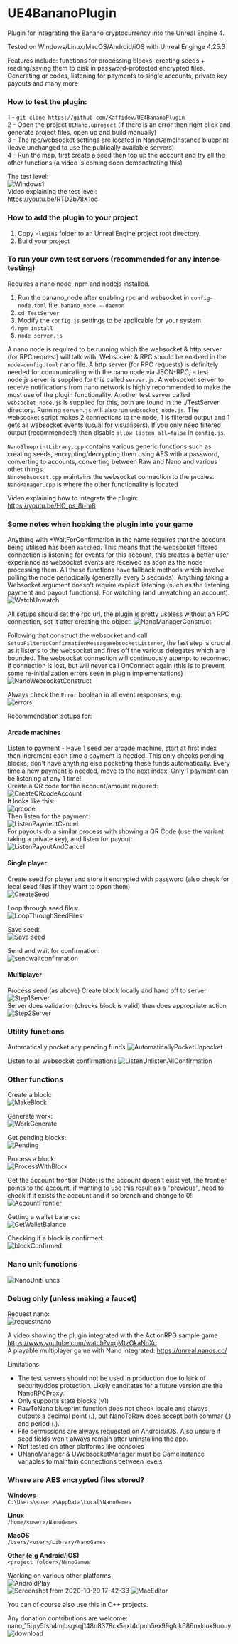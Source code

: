 # UE4BananoPlugin
Plugin for integrating the Banano cryptocurrency into the Unreal Engine 4.

Tested on Windows/Linux/MacOS/Android/iOS with Unreal Enginge 4.25.3

Features include: functions for processing blocks, creating seeds + reading/saving them to disk in password-protected encrypted files. Generating qr codes, listening for payments to single accounts, private key payouts and many more

### How to test the plugin:
1 - `git clone https://github.com/Kaffidev/UE4BananoPlugin`  
2 - Open the project `UENano.uproject` (if there is an error then right click and generate project files, open up and build manually)  
3 - The rpc/websocket settings are located in NanoGameInstance blueprint (leave unchanged to use the publically available servers)  
4 - Run the map, first create a seed then top up the account and try all the other functions (a video is coming soon demonstrating this)  

The test level:  
![Windows1](https://user-images.githubusercontent.com/650038/97644668-d514b580-1a42-11eb-9e21-4c65283132c1.PNG)  
Video explaining the test level:  
https://youtu.be/RTD2b78X1oc

### How to add the plugin to your project
1. Copy `Plugins` folder to an Unreal Engine project root directory.  
2. Build your project   

### To run your own test servers (recommended for any intense testing)
Requires a nano node, npm and nodejs installed.
1. Run the banano_node after enabling rpc and websocket in `config-node.toml` file.
`banano_node --daemon`
2. `cd TestServer`
3. Modify the `config.js` settings to be applicable for your system.
4. `npm install`
5. `node server.js`

A nano node is required to be running which the websocket & http server (for RPC request) will talk with. Websocket & RPC should be enabled in the `node-config.toml` nano file. 
A http server (for RPC requests) is definitely needed for communicating with the nano node via JSON-RPC, a test node.js server is supplied for this called `server.js`. A websocket server to receive notifications from nano network is highly recommended to make the most use of the plugin functionality. Another test server called `websocket_node.js` is supplied for this, both are found in the ./TestServer directory. Running `server.js` will also run `websocket_node.js`. The websocket script makes 2 connections to the node, 1 is filtered output and 1 gets all websocket events (usual for visualisers). If you only need filtered output (recommended!) then disable `allow_listen_all=false` in `config.js`.  

`NanoBlueprintLibrary.cpp` contains various generic functions such as creating seeds, encrypting/decrypting them using AES with a password, converting to accounts, converting between Raw and Nano and various other things.  
`NanoWebsocket.cpp` maintains the websocket connection to the proxies.
`NanoManager.cpp` is where the other functionality is located

Video explaining how to integrate the plugin:  
https://youtu.be/HC_ps_8i-m8

### Some notes when  hooking the plugin into your game
Anything with \*WaitForConfirmation in the name requires that the account being utilised has been `Watch`ed. This means that the websocket filtered connection is listening for events for this account, this creates a better user experience as websocket events are received as soon as the node processing them. All these functions have fallback methods which involve polling the node periodically (generally every 5 seconds). Anything taking a Websocket argument doesn't require explicit listening (such as the listening payment and payout functions). For watching (and unwatching an account):  
![WatchUnwatch](https://user-images.githubusercontent.com/650038/97642737-d0013780-1a3d-11eb-81a0-eea16d8d5547.PNG)

All setups should set the rpc url, the plugin is pretty useless without an RPC connection, set it after creating the object:
![NanoManagerConstruct](https://user-images.githubusercontent.com/650038/97642660-a6e0a700-1a3d-11eb-80a9-1e088555b3d5.PNG)

Following that construct the websocket and call `SetupFilteredConfirmationMessageWebsocketListener`, the last step is crucial as it listens to the websocket and fires off the various delegates which are bounded. The websocket connection will continuously attempt to reconnect if connection is lost, but will never call OnConnect again (this is to prevent some re-initialization errors seen in plugin implementations)
![NanoWebsocketConstruct](https://user-images.githubusercontent.com/650038/97642680-b2cc6900-1a3d-11eb-96df-87bea639d773.PNG)

Always check the `Error` boolean in all event responses, e.g:  
![errors](https://user-images.githubusercontent.com/650038/97644190-9d593e00-1a41-11eb-8547-c813d71d38e8.PNG)  

Recommendation setups for:
#### Arcade machines
Listen to payment - Have 1 seed per arcade machine, start at first index then increment each time a payment is needed. This only checks pending blocks, don't have anything else pocketing these funds automatically. Every time a new payment is needed, move to the next index. Only 1 payment can be listening at any 1 time!  
Create a QR code for the account/amount required:  
![CreateQRcodeAccount](https://user-images.githubusercontent.com/650038/97642695-b9f37700-1a3d-11eb-856c-a6f8ce0a4ce7.PNG)  
It looks like this:  
![qrcode](https://user-images.githubusercontent.com/650038/97644667-d3e38880-1a42-11eb-99dc-135c0a355ac9.PNG)  
Then listen for the payment:  
![ListenPaymentCancel](https://user-images.githubusercontent.com/650038/97642706-bfe95800-1a3d-11eb-81e0-b70944e628be.PNG)  
For payouts do a similar process with showing a QR Code (use the variant taking a private key), and listen for payout:  
![ListenPayoutAndCancel](https://user-images.githubusercontent.com/650038/97642711-c11a8500-1a3d-11eb-850b-423874087fba.PNG)  

#### Single player  
Create seed for player and store it encrypted with password (also check for local seed files if they want to open them)  
![CreateSeed](https://user-images.githubusercontent.com/650038/97642697-bb24a400-1a3d-11eb-9e61-1af7f5b915b8.PNG)  

Loop through seed files:  
![LoopThroughSeedFiles](https://user-images.githubusercontent.com/650038/97642715-c4157580-1a3d-11eb-9401-49d031e6a768.PNG)  

Save seed:  
![Save seed](https://user-images.githubusercontent.com/650038/97642731-cf68a100-1a3d-11eb-8f77-22e0cabc01a3.PNG)  

Send and wait for confirmation:  
![sendwaitconfirmation](https://user-images.githubusercontent.com/650038/97644323-eb6e4180-1a41-11eb-9975-930305f6d581.PNG)  

#### Multiplayer  
Process seed (as above)
Create block locally and hand off to server  
![Step1Server](https://user-images.githubusercontent.com/650038/97642733-d0013780-1a3d-11eb-8dd1-c884e321253d.PNG)  
Server does validation (checks block is valid) then does appropriate action  
![Step2Server](https://user-images.githubusercontent.com/650038/97642734-d0013780-1a3d-11eb-9906-375d920412df.PNG)  

### Utility functions 
Automatically pocket any pending funds
![AutomaticallyPocketUnpocket](https://user-images.githubusercontent.com/650038/97642693-b829b380-1a3d-11eb-956f-c7b3ea57986a.PNG)

Listen to all websocket confirmations
![ListenUnlistenAllConfirmation](https://user-images.githubusercontent.com/650038/97642714-c24bb200-1a3d-11eb-9a53-735eb3d6f395.PNG)  

### Other functions

Create a block:  
![MakeBlock](https://user-images.githubusercontent.com/650038/97642721-c8419300-1a3d-11eb-9b0e-0b7efb522bdb.PNG)  

Generate work:  
![WorkGenerate](https://user-images.githubusercontent.com/650038/97642739-d099ce00-1a3d-11eb-89dc-b372e3c0c7b6.PNG)  

Get pending blocks:  
![Pending](https://user-images.githubusercontent.com/650038/97642727-ced00a80-1a3d-11eb-939d-e9c7bab832b0.png)  

Process a block:  
![ProcessWithBlock](https://user-images.githubusercontent.com/650038/97642728-cf68a100-1a3d-11eb-935d-be4ea96a21a8.PNG)  

Get the account frontier (Note: is the account doesn't exist yet, the frontier points to the account, if wanting to use this result as a "previous", need to check if it exists the account and if so branch and change to 0!:
![AccountFrontier](https://user-images.githubusercontent.com/650038/97642689-b5c75980-1a3d-11eb-8b2e-b5c91837f850.PNG)

Getting a wallet balance:  
![GetWalletBalance](https://user-images.githubusercontent.com/650038/97642701-bc55d100-1a3d-11eb-86af-d1a888440359.PNG)

Checking if a block is confirmed:  
![blockConfirmed](https://user-images.githubusercontent.com/650038/97644122-61be7400-1a41-11eb-81a1-d91ac51eece0.PNG)  

### Nano unit functions 
![NanoUnitFuncs](https://user-images.githubusercontent.com/650038/97642723-caa3ed00-1a3d-11eb-94cc-e9559f4744a3.PNG)  

### Debug only (unless making a faucet)  
Request nano:  
![requestnano](https://user-images.githubusercontent.com/650038/97642730-cf68a100-1a3d-11eb-9b0a-94b28561f7fa.PNG)  

A video showing the plugin integrated with the ActionRPG sample game https://www.youtube.com/watch?v=gMtzOkaNnXc  
A playable multiplayer game with Nano integrated: https://unreal.nanos.cc/

Limitations
- The test servers should not be used in production due to lack of security/ddos protection. Likely canditates for a future version are the NanoRPCProxy.
- Only supports state blocks (v1)
- RawToNano blueprint function does not check locale and always outputs a decimal point (.), but NanoToRaw does accept both commar (,) and period (.).
- File permissions are always requested on Android/iOS. Also unsure if seed fields won't always remain after uninstalling the app.
- Not tested on other platforms like consoles
- UNanoManager & UWebsocketManager must be GameInstance variables to maintain connections between levels.

### Where are AES encrypted files stored?  
**Windows**   
`C:\Users\<user>\AppData\Local\NanoGames`

**Linux**   
`/home/<user>/NanoGames`

**MacOS**   
`/Users/<user>/Library/NanoGames`

**Other (e.g Android/iOS)**  
`<project folder>/NanoGames`

Working on various other platforms:  
![AndroidPlay](https://user-images.githubusercontent.com/650038/97642692-b6f88680-1a3d-11eb-886e-aa5d97fa5bef.png)  
![Screenshot from 2020-10-29 17-42-33](https://user-images.githubusercontent.com/650038/97679453-2ea1d200-1a8d-11eb-9898-c1929fdac4c5.png)
![MacEditor](https://user-images.githubusercontent.com/650038/97642718-c677cf80-1a3d-11eb-82cc-9b660abb6ab7.png)  

You can of course also use this in C++ projects.

Any donation contributions are welcome: nano_15qry5fsh4mjbsgsqj148o8378cx5ext4dpnh5ex99gfck686nxkiuk9uouy
![download](https://user-images.githubusercontent.com/650038/97703969-70d90c80-1aa9-11eb-80b6-30bfad6dce31.png)

